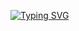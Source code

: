 [![Typing SVG](https://readme-typing-svg.herokuapp.com?font=Fira+Code&pause=1000&color=4DF79C&center=true&width=435&lines=Welcome+to+ENE+331!;I+love+Aj+Pinit.!;Don't+Forget+To+Assign+Your+Works)](https://git.io/typing-svg)